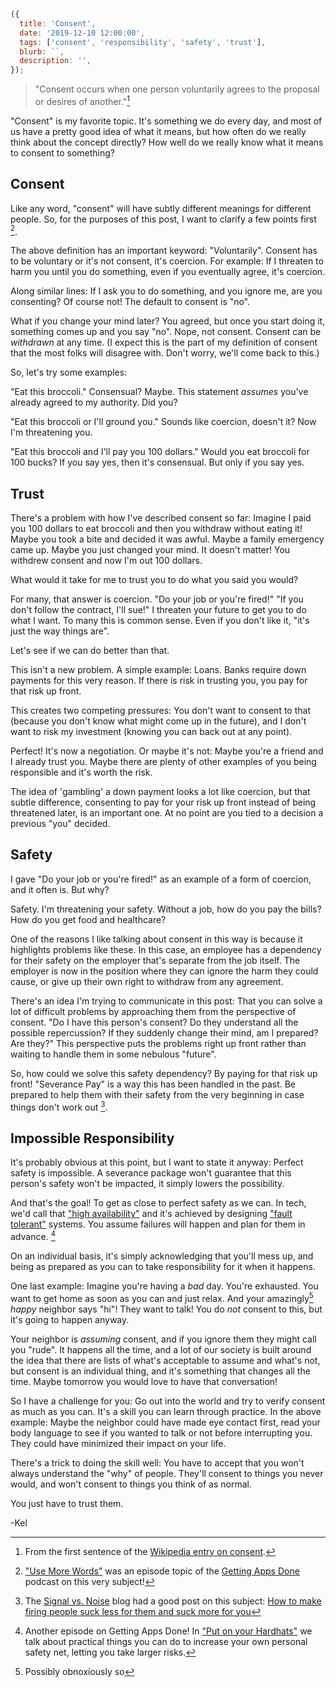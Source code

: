 ```js
({
  title: 'Consent',
  date: '2019-12-10 12:00:00',
  tags: ['consent', 'responsibility', 'safety', 'trust'],
  blurb: ``,
  description: '',
});
```

> "Consent occurs when one person voluntarily agrees to the proposal or desires of another."[^definition]

[^definition]: From the first sentence of the [Wikipedia entry on consent](https://en.wikipedia.org/wiki/Consent).

"Consent" is my favorite topic. It's something we do every day, and most of us have a pretty good idea of what it means, but how often do we really think about the concept directly? How well do we really know what it means to consent to something?

## Consent

Like any word, "consent" will have subtly different meanings for different people. So, for the purposes of this post, I want to clarify a few points first [^usemorewords].

[^usemorewords]: ["Use More Words"](https://gettingappsdone.com/episodes/use-more-words/) was an episode topic of the [Getting Apps Done](https://gettingappsdone.com/) podcast on this very subject!

The above definition has an important keyword: "Voluntarily". Consent has to be voluntary or it's not consent, it's coercion. For example: If I threaten to harm you until you do something, even if you eventually agree, it's coercion.

Along similar lines: If I ask you to do something, and you ignore me, are you consenting? Of course not! The default to consent is "no".

What if you change your mind later? You agreed, but once you start doing it, something comes up and you say "no". Nope, not consent. Consent can be _withdrawn_ at any time. (I expect this is the part of my definition of consent that the most folks will disagree with. Don't worry, we'll come back to this.)

So, let's try some examples:

"Eat this broccoli." Consensual? Maybe. This statement _assumes_ you've already agreed to my authority. Did you?

"Eat this broccoli or I'll ground you." Sounds like coercion, doesn't it? Now I'm threatening you.

"Eat this broccoli and I'll pay you 100 dollars." Would you eat broccoli for 100 bucks? If you say yes, then it's consensual. But only if you say yes.

## Trust

There's a problem with how I've described consent so far: Imagine I paid you 100 dollars to eat broccoli and then you withdraw without eating it! Maybe you took a bite and decided it was awful. Maybe a family emergency came up. Maybe you just changed your mind. It doesn't matter! You withdrew consent and now I'm out 100 dollars.

What would it take for me to trust you to do what you said you would?

For many, that answer is coercion. "Do your job or you're fired!" "If you don't follow the contract, I'll sue!" I threaten your future to get you to do what I want. To many this is common sense. Even if you don't like it, "it's just the way things are".

Let's see if we can do better than that.

This isn't a new problem. A simple example: Loans. Banks require down payments for this very reason. If there is risk in trusting you, you pay for that risk up front.

This creates two competing pressures: You don't want to consent to that (because you don't know what might come up in the future), and I don't want to risk my investment (knowing you can back out at any point).

Perfect! It's now a negotiation. Or maybe it's not: Maybe you're a friend and I already trust you. Maybe there are plenty of other examples of you being responsible and it's worth the risk.

The idea of 'gambling' a down payment looks a lot like coercion, but that subtle difference, consenting to pay for your risk up front instead of being threatened later, is an important one. At no point are you tied to a decision a previous "you" decided.

## Safety

I gave "Do your job or you're fired!" as an example of a form of coercion, and it often is. But why?

Safety. I'm threatening your safety. Without a job, how do you pay the bills? How do you get food and healthcare?

One of the reasons I like talking about consent in this way is because it highlights problems like these. In this case, an employee has a dependency for their safety on the employer that's separate from the job itself. The employer is now in the position where they can ignore the harm they could cause, or give up their own right to withdraw from any agreement.

There's an idea I'm trying to communicate in this post: That you can solve a lot of difficult problems by approaching them from the perspective of consent. "Do I have this person's consent? Do they understand all the possible repercussion? If they suddenly change their mind, am I prepared? Are they?" This perspective puts the problems right up front rather than waiting to handle them in some nebulous "future".

So, how could we solve this safety dependency? By paying for that risk up front! "Severance Pay" is a way this has been handled in the past. Be prepared to help them with their safety from the very beginning in case things don't work out [^severance].

[^severance]: The [Signal vs. Noise](https://m.signalvnoise.com/) blog had a good post on this subject: [How to make firing people suck less for them and suck more for you](https://m.signalvnoise.com/how-to-make-firing-people-suck-less-for-them-and-suck-more-for-you/)

## Impossible Responsibility

It's probably obvious at this point, but I want to state it anyway: Perfect safety is impossible. A severance package won't guarantee that this person's safety won't be impacted, it simply lowers the possibility.

And that's the goal! To get as close to perfect safety as we can. In tech, we'd call that ["high availability"](https://en.wikipedia.org/wiki/High_availability) and it's achieved by designing ["fault tolerant"](https://en.wikipedia.org/wiki/Fault_tolerance) systems. You assume failures will happen and plan for them in advance. [^safetyep]

[^safetyep]: Another episode on Getting Apps Done! In ["Put on your Hardhats"](https://gettingappsdone.com/episodes/put-on-your-hardhats/) we talk about practical things you can do to increase your own personal safety net, letting you take larger risks.

On an individual basis, it's simply acknowledging that you'll mess up, and being as prepared as you can to take responsibility for it when it happens.

One last example: Imagine you're having a _bad_ day. You're exhausted. You want to get home as soon as you can and just relax. And your amazingly[^obnoxious] _happy_ neighbor says "hi"! They want to talk! You do _not_ consent to this, but it's going to happen anyway.

[^obnoxious]: Possibly obnoxiously so

Your neighbor is _assuming_ consent, and if you ignore them they might call you "rude". It happens all the time, and a lot of our society is built around the idea that there are lists of what's acceptable to assume and what's not, but consent is an individual thing, and it's something that changes all the time. Maybe tomorrow you would love to have that conversation!

So I have a challenge for you: Go out into the world and try to verify consent as much as you can. It's a skill you can learn through practice. In the above example: Maybe the neighbor could have made eye contact first, read your body language to see if you wanted to talk or not before interrupting you. They could have minimized their impact on your life.

There's a trick to doing the skill well: You have to accept that you won't always understand the "why" of people. They'll consent to things you never would, and won't consent to things you think of as normal.

You just have to trust them.

-Kel
